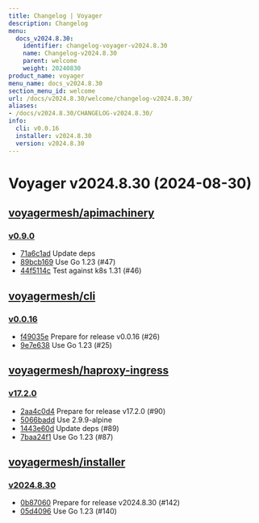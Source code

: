 ```yaml
---
title: Changelog | Voyager
description: Changelog
menu:
  docs_v2024.8.30:
    identifier: changelog-voyager-v2024.8.30
    name: Changelog-v2024.8.30
    parent: welcome
    weight: 20240830
product_name: voyager
menu_name: docs_v2024.8.30
section_menu_id: welcome
url: /docs/v2024.8.30/welcome/changelog-v2024.8.30/
aliases:
- /docs/v2024.8.30/CHANGELOG-v2024.8.30/
info:
  cli: v0.0.16
  installer: v2024.8.30
  version: v2024.8.30
---
```


# Voyager v2024.8.30 (2024-08-30)


## [voyagermesh/apimachinery](https://github.com/voyagermesh/apimachinery)

### [v0.9.0](https://github.com/voyagermesh/apimachinery/releases/tag/v0.9.0)

- [71a6c1ad](https://github.com/voyagermesh/apimachinery/commit/71a6c1ad) Update deps
- [89bcb169](https://github.com/voyagermesh/apimachinery/commit/89bcb169) Use Go 1.23 (#47)
- [44f5114c](https://github.com/voyagermesh/apimachinery/commit/44f5114c) Test against k8s 1.31 (#46)



## [voyagermesh/cli](https://github.com/voyagermesh/cli)

### [v0.0.16](https://github.com/voyagermesh/cli/releases/tag/v0.0.16)

- [f49035e](https://github.com/voyagermesh/cli/commit/f49035e) Prepare for release v0.0.16 (#26)
- [9e7e638](https://github.com/voyagermesh/cli/commit/9e7e638) Use Go 1.23 (#25)



## [voyagermesh/haproxy-ingress](https://github.com/voyagermesh/haproxy-ingress)

### [v17.2.0](https://github.com/voyagermesh/haproxy-ingress/releases/tag/v17.2.0)

- [2aa4c0d4](https://github.com/voyagermesh/haproxy-ingress/commit/2aa4c0d46) Prepare for release v17.2.0 (#90)
- [5066badd](https://github.com/voyagermesh/haproxy-ingress/commit/5066badd0) Use 2.9.9-alpine
- [1443e60d](https://github.com/voyagermesh/haproxy-ingress/commit/1443e60d4) Update deps (#89)
- [7baa24f1](https://github.com/voyagermesh/haproxy-ingress/commit/7baa24f15) Use Go 1.23 (#87)



## [voyagermesh/installer](https://github.com/voyagermesh/installer)

### [v2024.8.30](https://github.com/voyagermesh/installer/releases/tag/v2024.8.30)

- [0b87060](https://github.com/voyagermesh/installer/commit/0b87060) Prepare for release v2024.8.30 (#142)
- [05d4096](https://github.com/voyagermesh/installer/commit/05d4096) Use Go 1.23 (#140)




